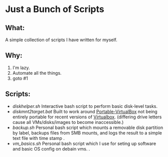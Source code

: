 # Just a Bunch of Scripts

What:
----
A simple collection of scripts I have written for myself.

Why:
----
1. I'm lazy.
2. Automate all the things.
3. goto #1

Scripts:
----
* *diskhelper.sh* Interactive bash script to perform basic disk-level tasks.
* *diskmnt2target.bat* Built to work around [Portable-VirtualBox](http://www.vbox.me/) not being entirely portable for recent versions of [Virtualbox](https://www.virtualbox.org/). 
(differing drive letters cause all VMs/disks/images to become inaccessible.)
* *backup.sh* Personal bash script which mounts a removable disk partition by label, backups files from SMB mounts, and logs the result to a simple text file with time stamp .
* *vm_basics.sh* Personal bash script which I use for seting up software and basic OS config on debain vms. .
